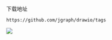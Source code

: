 下载地址

```
https://github.com/jgraph/drawio/tags
```

![](https://github.com/lidengjia1/HNU-blockchain3.0/blob/master/%E5%AD%A6%E4%B9%A0%E8%B5%84%E6%96%99/%E8%AE%A1%E7%AE%97%E6%9C%BA%E8%BD%AF%E4%BB%B6/draw.io%E7%BB%98%E5%9B%BE%E8%BD%AF%E4%BB%B6/%E4%B8%8B%E8%BD%BD%E6%88%AA%E5%9B%BE.jpg)